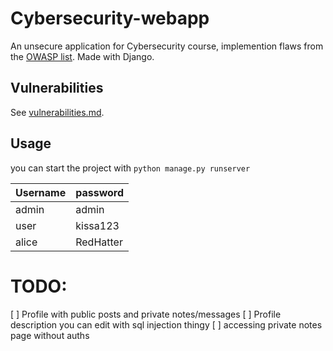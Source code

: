 # Cybersecurity-webapp
An unsecure application for Cybersecurity course, implemention flaws from the [OWASP list](https://owasp.org/www-project-top-ten/2017/Top_10.html). Made with Django.

## Vulnerabilities

See [vulnerabilities.md](./vulnerabilities.md).

## Usage

you can start the project with 
`python manage.py runserver`

| Username | password |
|----------|----------|
| admin    | admin    |
| user     | kissa123 |
| alice    | RedHatter|

# TODO:
 [ ] Profile with public posts and private notes/messages
 [ ] Profile description you can edit with sql injection thingy
 [ ] accessing private notes page without auths
